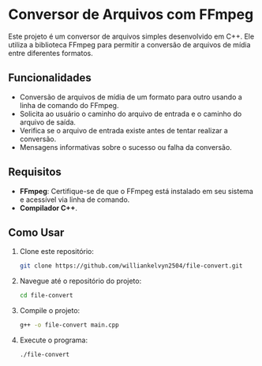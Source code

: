 # Conversor de Arquivos com FFmpeg

Este projeto é um conversor de arquivos simples desenvolvido em C++. Ele utiliza a biblioteca FFmpeg para permitir a conversão de arquivos de mídia entre diferentes formatos.

## Funcionalidades

- Conversão de arquivos de mídia de um formato para outro usando a linha de comando do FFmpeg.
- Solicita ao usuário o caminho do arquivo de entrada e o caminho do arquivo de saída.
- Verifica se o arquivo de entrada existe antes de tentar realizar a conversão.
- Mensagens informativas sobre o sucesso ou falha da conversão.

## Requisitos

- **FFmpeg**: Certifique-se de que o FFmpeg está instalado em seu sistema e acessível via linha de comando.
- **Compilador C++**.

## Como Usar

1. Clone este repositório:
   ```bash
   git clone https://github.com/williankelvyn2504/file-convert.git
   ```

2. Navegue até o repositório do projeto:
   ```bash
   cd file-convert
   ```

3. Compile o projeto:
   ```bash
   g++ -o file-convert main.cpp
   ```

4. Execute o programa:
   ```bash
   ./file-convert
   ```


